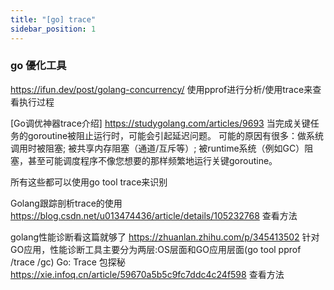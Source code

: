 ```yaml
---
title: "[go] trace"
sidebar_position: 1
---
```


### go 優化工具
https://ifun.dev/post/golang-concurrency/
使用pprof进行分析/使用trace来查看执行过程

[Go调优神器trace介绍]
https://studygolang.com/articles/9693
当完成关键任务的goroutine被阻止运行时，可能会引起延迟问题。 可能的原因有很多：做系统调用时被阻塞; 被共享内存阻塞（通道/互斥等）; 被runtime系统（例如GC）阻塞，甚至可能调度程序不像您想要的那样频繁地运行关键goroutine。

所有这些都可以使用go tool trace来识别

Golang跟踪剖析trace的使用
https://blog.csdn.net/u013474436/article/details/105232768
查看方法

golang性能诊断看这篇就够了
https://zhuanlan.zhihu.com/p/345413502
针对GO应用，性能诊断工具主要分为两层:OS层面和GO应用层面(go tool pprof /trace /gc)
Go: Trace 包探秘
https://xie.infoq.cn/article/59670a5b5c9fc7ddc4c24f598
查看方法